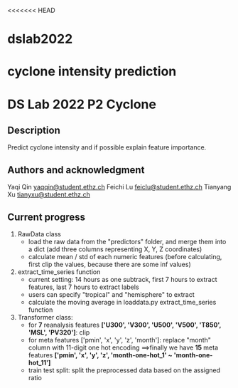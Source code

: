 <<<<<<< HEAD
# dslab2022
 cyclone intensity prediction
=======
# DS Lab 2022 P2 Cyclone

## Description
Predict cyclone intensity and if possible explain feature importance.

## Authors and acknowledgment
Yaqi Qin yaqqin@student.ethz.ch
Feichi Lu feiclu@student.ethz.ch
Tianyang Xu tianyxu@student.ethz.ch

## Current progress
1. RawData class
    * load the raw data from the "predictors" folder, and merge them into a dict (add three columns representing X, Y, Z coordinates)
    * calculate mean / std of each numeric features (before calculating, first clip the values, because there are some inf values)
2. extract_time_series function
    * current setting: 14 hours as one subtrack, first 7 hours to extract features, last 7 hours to extract labels
    * users can specify "tropical" and "hemisphere" to extract
    *  calculate the moving average in loaddata.py extract_time_series function
3. Transformer class:
    * for **7** reanalysis features **['U300', 'V300', 'U500', 'V500', 'T850', 'MSL', 'PV320']**: clip
    * for meta features ['pmin', 'x', 'y', 'z', 'month']: replace "month" column with 11-digit one hot encoding ==>finally we have **15** meta features **['pmin', 'x', 'y', 'z', 'month-one-hot_1' ~ 'month-one-hot_11']**
    * train test split: split the preprocessed data based on the assigned ratio 
